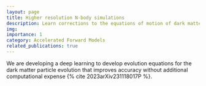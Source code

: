 ```yaml
---
layout: page
title: Higher resolution N-body simulations
description: Learn corrections to the equations of motion of dark matter
img:
importance: 1
category: Accelerated Forward Models
related_publications: true
---
```


We are developing a deep learning to develop evolution equations for the dark matter particle evolution that improves accuracy without additional computational expense {% cite 2023arXiv231118017P %}.
